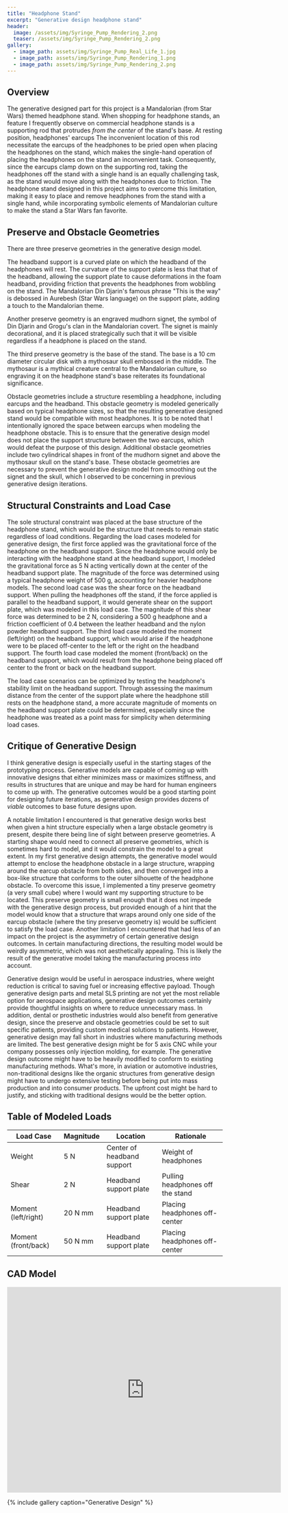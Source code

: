 ```yaml
---
title: "Headphone Stand"
excerpt: "Generative design headphone stand"
header:
  image: /assets/img/Syringe_Pump_Rendering_2.png
  teaser: /assets/img/Syringe_Pump_Rendering_2.png
gallery:
  - image_path: assets/img/Syringe_Pump_Real_Life_1.jpg
  - image_path: assets/img/Syringe_Pump_Rendering_1.png
  - image_path: assets/img/Syringe_Pump_Rendering_2.png
---
```


## Overview

The generative designed part for this project is a Mandalorian (from Star Wars) themed headphone stand. When shopping for headphone stands, an feature I frequently observe on commercial headphone stands is a supporting rod that protrudes *from the center* of the stand's base. At resting position, headphones' earcups The inconvenient location of this rod necessitate the earcups of the headphones to be pried open when placing the headphones on the stand, which makes the single-hand operation of placing the headphones on the stand an inconvenient task. Consequently, since the earcups clamp down on the supporting rod, taking the headphones off the stand with a single hand is an equally challenging task, as the stand would move along with the headphones due to friction. The headphone stand designed in this project aims to overcome this limitation, making it easy to place and remove headphones from the stand with a single hand, while incorporating symbolic elements of Mandalorian culture to make the stand a Star Wars fan favorite.

## Preserve and Obstacle Geometries

There are three preserve geometries in the generative design model.

The headband support is a curved plate on which the headband of the headphones will rest. The curvature of the support plate is less that that of the headband, allowing the support plate to cause deformations in the foam headband, providing friction that prevents the headphones from wobbling on the stand. The Mandalorian Din Djarin's famous phrase "This is the way" is debossed in Aurebesh (Star Wars language) on the support plate, adding a touch to the Mandalorian theme.

Another preserve geometry is an engraved mudhorn signet, the symbol of Din Djarin and Grogu's clan in the Mandalorian covert. The signet is mainly decorational, and it is placed strategically such that it will be visible regardless if a headphone is placed on the stand.

The third preserve geometry is the base of the stand. The base is a 10 cm diameter circular disk with a mythosaur skull embossed in the middle. The mythosaur is a mythical creature central to the Mandalorian culture, so engraving it on the headphone stand's base reiterates its foundational significance.

Obstacle geometries include a structure resembling a headphone, including earcups and the headband. This obstacle geometry is modeled generically based on typical headphone sizes, so that the resulting generative designed stand would be compatible with most headphones. It is to be noted that I intentionally ignored the space between earcups when modeling the headphone obstacle. This is to ensure that the generative design model does not place the support structure between the two earcups, which would defeat the purpose of this design. Additional obstacle geometries include two cylindrical shapes in front of the mudhorn signet and above the mythosaur skull on the stand's base. These obstacle geometries are necessary to prevent the generative design model from smoothing out the signet and the skull, which I observed to be concerning in previous generative design iterations.

## Structural Constraints and Load Case

The sole structural constraint was placed at the base structure of the headphone stand, which would be the structure that needs to remain static regardless of load conditions. Regarding the load cases modeled for generative design, the first force applied was the gravitational force of the headphone on the headband support. Since the headphone would only be interacting with the headphone stand at the headband support, I modeled the gravitational force as 5 N acting vertically down at the center of the headband support plate. The magnitude of the force was determined using a typical headphone weight of 500 g, accounting for heavier headphone models. The second load case was the shear force on the headband support. When pulling the headphones off the stand, if the force applied is parallel to the headband support, it would generate shear on the support plate, which was modeled in this load case. The magnitude of this shear force was determined to be 2 N, considering a 500 g headphone and a friction coefficient of 0.4 between the leather headband and the nylon powder headband support. The third load case modeled the moment (left/right) on the headband support, which would arise if the headphone were to be placed off-center to the left or the right on the headband support. The fourth load case modeled the moment (front/back) on the headband support, which would result from the headphone being placed off center to the front or back on the headband support.

The load case scenarios can be optimized by testing the headphone's stability limit on the headband support. Through assessing the maximum distance from the center of the support plate where the headphone still rests on the headphone stand, a more accurate magnitude of moments on the headband support plate could be determined, especially since the headphone was treated as a point mass for simplicity when determining load cases.

## Critique of Generative Design

I think generative design is especially useful in the starting stages of the prototyping process. Generative models are capable of coming up with innovative designs that either minimizes mass or maximizes stiffness, and results in structures that are unique and may be hard for human engineers to come up with. The generative outcomes would be a good starting point for designing future iterations, as generative design provides dozens of *viable* outcomes to base future designs upon.

A notable limitation I encountered is that generative design works best when given a hint structure especially when a large obstacle geometry is present, despite there being line of sight between preserve geometries. A starting shape would need to connect all preserve geometries, which is sometimes hard to model, and it would constrain the model to a great extent. In my first generative design attempts, the generative model would attempt to enclose the headphone obstacle in a large structure, wrapping around the earcup obstacle from both sides, and then converged into a box-like structure that conforms to the outer silhouette of the headphone obstacle. To overcome this issue, I implemented a tiny preserve geometry (a very small cube) where I would want my supporting structure to be located. This preserve geometry is small enough that it does not impede with the generative design process, but provided enough of a hint that the model would know that a structure that wraps around only one side of the earcup obstacle (where the tiny preserve geometry is) would be sufficient to satisfy the load case. Another limitation I encountered that had less of an impact on the project is the asymmetry of certain generative design outcomes. In certain manufacturing directions, the resulting model would be weirdly asymmetric, which was not aesthetically appealing. This is likely the result of the generative model taking the manufacturing process into account.

Generative design would be useful in aerospace industries, where weight reduction is critical to saving fuel or increasing effective payload. Though generative design parts and metal SLS printing are not yet the most reliable option for aerospace applications, generative design outcomes certainly provide thoughtful insights on where to reduce unnecessary mass. In addition, dental or prosthetic industries would also benefit from generative design, since the preserve and obstacle geometries could be set to suit specific patients, providing custom medical solutions to patients. However, generative design may fall short in industries where manufacturing methods are limited. The best generative design might be for 5 axis CNC while your company possesses only injection molding, for example. The generative design outcome might have to be heavily modified to conform to existing manufacturing methods. What's more, in aviation or automotive industries, non-traditional designs like the organic structures from generative design might have to undergo extensive testing before being put into mass production and into consumer products. The upfront cost might be hard to justify, and sticking with traditional designs would be the better option.

## Table of Modeled Loads

| Load Case | Magnitude | Location | Rationale |
| --- | --- | --- | --- |
| Weight | 5 N | Center of headband support | Weight of headphones |
| Shear | 2 N | Headband support plate | Pulling headphones off the stand |
| Moment (left/right) | 20 N mm | Headband support plate | Placing headphones off-center |
| Moment (front/back) | 50 N mm | Headband support plate | Placing headphones off-center |

## CAD Model
<iframe src="https://vanderbilt643.autodesk360.com/shares/public/SH286ddQT78850c0d8a45f5a1580dbc9691b?mode=embed" width="640" height="480" allowfullscreen="true" webkitallowfullscreen="true" mozallowfullscreen="true"  frameborder="0"></iframe>

{% include gallery caption="Generative Design" %}

